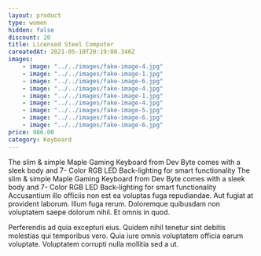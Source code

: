 ```yaml
---
layout: product
type: women
hidden: false
discount: 20
title: Licensed Steel Computer
careatedAt: 2021-05-10T20:19:08.346Z
images:
    - image: "../../images/fake-image-4.jpg"
    - image: "../../images/fake-image-1.jpg"
    - image: "../../images/fake-image-6.jpg"
    - image: "../../images/fake-image-4.jpg"
    - image: "../../images/fake-image-1.jpg"
    - image: "../../images/fake-image-4.jpg"
    - image: "../../images/fake-image-5.jpg"
    - image: "../../images/fake-image-6.jpg"
    - image: "../../images/fake-image-6.jpg"
price: 986.00
category: Keyboard
---
```

The slim & simple Maple Gaming Keyboard from Dev Byte comes with a sleek body and 7- Color RGB LED Back-lighting for smart functionality
The slim & simple Maple Gaming Keyboard from Dev Byte comes with a sleek body and 7- Color RGB LED Back-lighting for smart functionality
Accusantium illo officiis non est ea voluptas fuga repudiandae. Aut fugiat at provident laborum. Illum fuga rerum. Doloremque quibusdam non voluptatem saepe dolorum nihil. Et omnis in quod.
 Perferendis ad quia excepturi eius. Quidem nihil tenetur sint debitis molestias qui temporibus vero. Quia iure omnis voluptatem officia earum voluptate. Voluptatem corrupti nulla mollitia sed a ut.
